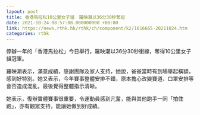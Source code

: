 ```yaml
---
layout: post
title: 香港馬拉松10公里女子組　羅映潮以36分30秒奪冠
date: 2021-10-24 08:57:08.000000000 +08:00
link: https://news.rthk.hk/rthk/ch/component/k2/1616665-20211024.htm
categories: rthk
---
```


停辦一年的「香港馬拉松」今日舉行，羅映潮以36分30秒衝線，奪得10公里女子組冠軍。

羅映潮表示，滿意成績，感謝團隊及家人支持，她說，爸爸當時有到場舉起橫額，感到好特別。她又表示，今年賽事整體安排不錯，原本擔心改變賽道、口罩安排等會否造成混亂，最後覺得整體指示清晰。

她表示，復辦實體賽事很重要，令運動員感到亢奮，能與其他跑手一同「拍住跑」，亦有觀眾支持，能讓她做到好成績。
